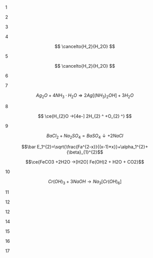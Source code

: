 1



2



3



4

$$ \cancelto{H_2}{H_2O} $$

5

$$ \cancelto{H_2}{H_2O} $$

6



7 

$$ Ag_{2}O + 4NH_{3}\cdot H_{2}O \Rightarrow 2Ag \left[ (NH_3)_2 OH \right] + 3H_2O $$

8

$$ \ce{H_{2}O ->[4e-] 2H_{2} ^ +O_{2} ^} $$

9

$$BaCl_{2}+Na_{2}SO_{4}=BaSO_{4}\downarrow +2NaCl$$

$$\bar E_1^{2}=\sqrt{\frac{Fa^{2-x}}{(x-1)*x}}+\alpha_1^{2}+{\beta}_{1}^{2}$$

$$\ce{FeCO3 +2H2O ->[H2O] Fe(OH)2 + H2O + CO2}$$


10

$$ Cr(OH)_3+3NaOH \to Na_3[Cr(OH)_6] $$


11



12




12



14





15





16




17
